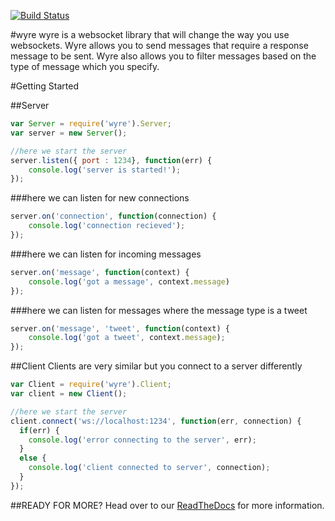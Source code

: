 [![Build Status](https://drone.io/github.com/from-nibly/wyre/status.png)](https://drone.io/github.com/from-nibly/wyre/latest)

#wyre
wyre is a websocket library that will change the way you use websockets.  Wyre allows you to send messages that require a response message to be sent. Wyre also allows you to filter messages based on the type of message which you specify.

#Getting Started

##Server
```JAVASCRIPT
var Server = require('wyre').Server;
var server = new Server();

//here we start the server
server.listen({ port : 1234}, function(err) {
    console.log('server is started!');
});
```

###here we can listen for new connections
```JAVASCRIPT
server.on('connection', function(connection) {
    console.log('connection recieved');
});
```

###here we can listen for incoming messages
```JAVASCRIPT
server.on('message', function(context) {
    console.log('got a message', context.message)
});
```

###here we can listen for messages where the message type is a tweet
```JAVASCRIPT
server.on('message', 'tweet', function(context) {
    console.log('got a tweet', context.message);
});
```

##Client
Clients are very similar but you connect to a server differently
```JAVASCRIPT
var Client = require('wyre').Client;
var client = new Client();

//here we start the server
client.connect('ws://localhost:1234', function(err, connection) {
  if(err) {
    console.log('error connecting to the server', err);
  }
  else {
    console.log('client connected to server', connection);
  }
});
```

##READY FOR MORE?
Head over to our [ReadTheDocs](./docs/index.md) for more information.
